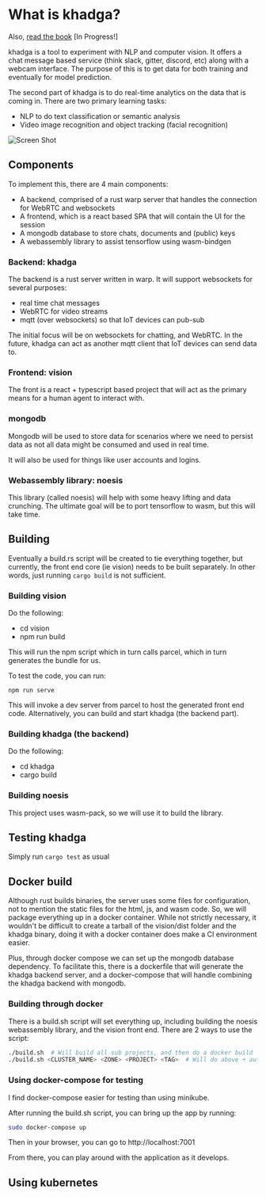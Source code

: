 # What is khadga?

Also, [read the book][-book] [In Progress!]

khadga is a tool to experiment with NLP and computer vision.  It offers a chat message based service
(think slack, gitter, discord, etc) along with a webcam interface.  The purpose of this is to
get data for both training and eventually for model prediction.

The second part of khadga is to do real-time analytics on the data that is coming in.  There are
two primary learning tasks:

- NLP to do text classification or semantic analysis
- Video image recognition and object tracking (facial recognition)

![Screen Shot](https://drive.google.com/open?id=1OB6o7vfcOuDr5doMalf3DnbjXd6VAnky)

## Components

To implement this, there are 4 main components:

- A backend, comprised of a rust warp server that handles the connection for WebRTC and websockets
- A frontend, which is a react based SPA that will contain the UI for the session
- A mongodb database to store chats, documents and (public) keys
- A webassembly library to assist tensorflow using wasm-bindgen

### Backend: khadga

The backend is a rust server written in warp.  It will support websockets for several purposes:

- real time chat messages
- WebRTC for video streams
- mqtt (over websockets) so that IoT devices can pub-sub

The initial focus will be on websockets for chatting, and WebRTC.  In the future, khadga can act as
another mqtt client that IoT devices can send data to.

### Frontend: vision

The front is a react + typescript based project that will act as the primary means for a human agent
to interact with.

### mongodb

Mongodb will be used to store data for scenarios where we need to persist data as not all data might
be consumed and used in real time.

It will also be used for things like user accounts and logins.

### Webassembly library: noesis

This library (called noesis) will help with some heavy lifting and data crunching.  The ultimate goal
will be to port tensorflow to wasm, but this will take time.

## Building

Eventually a build.rs script will be created to tie everything together, but  currently, the front end
core (ie vision) needs to be built separately.  In other words, just running `cargo build` is not
sufficient.

### Building vision

Do the following:

- cd vision
- npm run build

This will run the npm script which in turn calls parcel, which in turn generates the bundle for us. 

To test the code, you can run:

```
npm run serve
```

This will invoke a dev server from parcel to host the generated front end code.  Alternatively, you can build
and start khadga (the backend part).

### Building khadga (the backend)

Do the following:

- cd khadga
- cargo build

### Building noesis

This project uses wasm-pack, so we will use it to build the library.


## Testing khadga

Simply run `cargo test` as usual

## Docker build

Although rust builds binaries, the server uses some files for configuration, not to mention the static files
for the html, js, and wasm code.  So, we will package everything up in a docker container.  While not strictly
necessary, it wouldn't be difficult to create a tarball of the vision/dist folder and the khadga binary, doing
it with a docker container does make a CI environment easier.

Plus, through docker compose we can set up the mongodb database dependency.  To facilitate this, there is a 
dockerfile that will generate the khadga backend server, and a docker-compose that will handle combining the
khadga backend with mongodb.

### Building through docker

There is a build.sh script will set everything up, including building the noesis webassembly
library, and the vision front end.  There are 2 ways to use the script:

```bash
./build.sh  # Will build all sub projects, and then do a docker build
./build.sh <CLUSTER_NAME> <ZONE> <PROJECT> <TAG>  # Will do above + auth docker with gcloud and push image to GCR
```

### Using docker-compose for testing

I find docker-compose easier for testing than using minikube.

After running the build.sh script, you can bring up the app by running:

```bash
sudo docker-compose up
```

Then in your browser, you can go to http://localhost:7001

From there, you can play around with the application as it develops.

## Using kubernetes




[-book]: https://rarebreed.github.io/khadga/